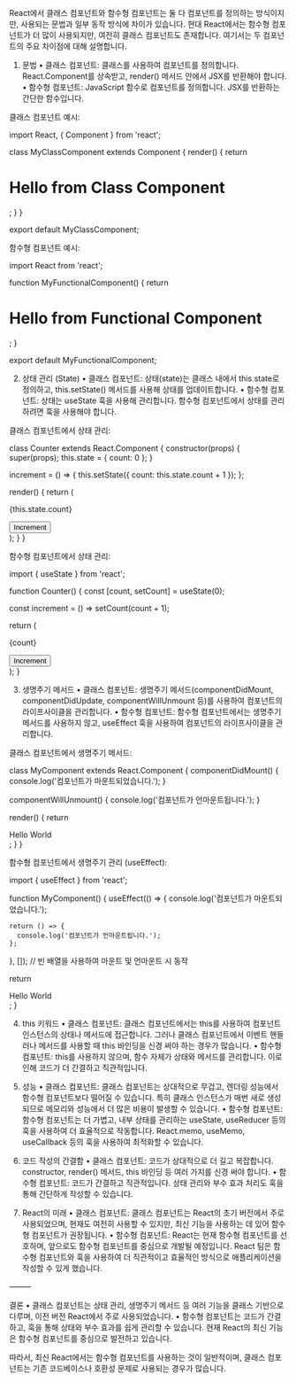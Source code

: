 React에서 클래스 컴포넌트와 함수형 컴포넌트는 둘 다 컴포넌트를 정의하는 방식이지만, 사용되는 문법과 일부 동작 방식에 차이가 있습니다. 현대 React에서는 함수형 컴포넌트가 더 많이 사용되지만, 여전히 클래스 컴포넌트도 존재합니다. 여기서는 두 컴포넌트의 주요 차이점에 대해 설명합니다.

1. 문법
   • 클래스 컴포넌트: 클래스를 사용하여 컴포넌트를 정의합니다. React.Component를 상속받고, render() 메서드 안에서 JSX를 반환해야 합니다.
   • 함수형 컴포넌트: JavaScript 함수로 컴포넌트를 정의합니다. JSX를 반환하는 간단한 함수입니다.

클래스 컴포넌트 예시:

import React, { Component } from 'react';

class MyClassComponent extends Component {
render() {
return <h1>Hello from Class Component</h1>;
}
}

export default MyClassComponent;

함수형 컴포넌트 예시:

import React from 'react';

function MyFunctionalComponent() {
return <h1>Hello from Functional Component</h1>;
}

export default MyFunctionalComponent;

2. 상태 관리 (State)
   • 클래스 컴포넌트: 상태(state)는 클래스 내에서 this.state로 정의하고, this.setState() 메서드를 사용해 상태를 업데이트합니다.
   • 함수형 컴포넌트: 상태는 useState 훅을 사용해 관리합니다. 함수형 컴포넌트에서 상태를 관리하려면 훅을 사용해야 합니다.

클래스 컴포넌트에서 상태 관리:

class Counter extends React.Component {
constructor(props) {
super(props);
this.state = { count: 0 };
}

increment = () => {
this.setState({ count: this.state.count + 1 });
};

render() {
return (

<div>
<p>{this.state.count}</p>
<button onClick={this.increment}>Increment</button>
</div>
);
}
}

함수형 컴포넌트에서 상태 관리:

import { useState } from 'react';

function Counter() {
const [count, setCount] = useState(0);

const increment = () => setCount(count + 1);

return (

<div>
<p>{count}</p>
<button onClick={increment}>Increment</button>
</div>
);
}

3. 생명주기 메서드
   • 클래스 컴포넌트: 생명주기 메서드(componentDidMount, componentDidUpdate, componentWillUnmount 등)를 사용하여 컴포넌트의 라이프사이클을 관리합니다.
   • 함수형 컴포넌트: 함수형 컴포넌트에서는 생명주기 메서드를 사용하지 않고, useEffect 훅을 사용하여 컴포넌트의 라이프사이클을 관리합니다.

클래스 컴포넌트에서 생명주기 메서드:

class MyComponent extends React.Component {
componentDidMount() {
console.log('컴포넌트가 마운트되었습니다.');
}

componentWillUnmount() {
console.log('컴포넌트가 언마운트됩니다.');
}

render() {
return <div>Hello World</div>;
}
}

함수형 컴포넌트에서 생명주기 관리 (useEffect):

import { useEffect } from 'react';

function MyComponent() {
useEffect(() => {
console.log('컴포넌트가 마운트되었습니다.');

    return () => {
      console.log('컴포넌트가 언마운트됩니다.');
    };

}, []); // 빈 배열을 사용하여 마운트 및 언마운트 시 동작

return <div>Hello World</div>;
}

4. this 키워드
   • 클래스 컴포넌트: 클래스 컴포넌트에서는 this를 사용하여 컴포넌트 인스턴스의 상태나 메서드에 접근합니다. 그러나 클래스 컴포넌트에서 이벤트 핸들러나 메서드를 사용할 때 this 바인딩을 신경 써야 하는 경우가 많습니다.
   • 함수형 컴포넌트: this를 사용하지 않으며, 함수 자체가 상태와 메서드를 관리합니다. 이로 인해 코드가 더 간결하고 직관적입니다.

5. 성능
   • 클래스 컴포넌트: 클래스 컴포넌트는 상대적으로 무겁고, 렌더링 성능에서 함수형 컴포넌트보다 떨어질 수 있습니다. 특히 클래스 인스턴스가 매번 새로 생성되므로 메모리와 성능에서 더 많은 비용이 발생할 수 있습니다.
   • 함수형 컴포넌트: 함수형 컴포넌트는 더 가볍고, 내부 상태를 관리하는 useState, useReducer 등의 훅을 사용하여 더 효율적으로 작동합니다. React.memo, useMemo, useCallback 등의 훅을 사용하여 최적화할 수 있습니다.

6. 코드 작성의 간결함
   • 클래스 컴포넌트: 코드가 상대적으로 더 길고 복잡합니다. constructor, render() 메서드, this 바인딩 등 여러 가지를 신경 써야 합니다.
   • 함수형 컴포넌트: 코드가 간결하고 직관적입니다. 상태 관리와 부수 효과 처리도 훅을 통해 간단하게 작성할 수 있습니다.

7. React의 미래
   • 클래스 컴포넌트: 클래스 컴포넌트는 React의 초기 버전에서 주로 사용되었으며, 현재도 여전히 사용할 수 있지만, 최신 기능을 사용하는 데 있어 함수형 컴포넌트가 권장됩니다.
   • 함수형 컴포넌트: React는 현재 함수형 컴포넌트를 선호하며, 앞으로도 함수형 컴포넌트를 중심으로 개발될 예정입니다. React 팀은 함수형 컴포넌트와 훅을 사용하여 더 직관적이고 효율적인 방식으로 애플리케이션을 작성할 수 있게 했습니다.

⸻

결론
• 클래스 컴포넌트는 상태 관리, 생명주기 메서드 등 여러 기능을 클래스 기반으로 다루며, 이전 버전 React에서 주로 사용되었습니다.
• 함수형 컴포넌트는 코드가 간결하고, 훅을 통해 상태와 부수 효과를 쉽게 관리할 수 있습니다. 현재 React의 최신 기능은 함수형 컴포넌트를 중심으로 발전하고 있습니다.

따라서, 최신 React에서는 함수형 컴포넌트를 사용하는 것이 일반적이며, 클래스 컴포넌트는 기존 코드베이스나 호환성 문제로 사용되는 경우가 많습니다.
